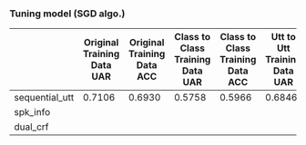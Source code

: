 ### Tuning model (SGD algo.)
|                       | Original Training Data UAR | Original Training Data ACC | Class to Class Training Data UAR | Class to Class Training Data ACC |Utt to Utt Training Data UAR|Utt to Utt Training Data ACC|
| --------------------- | -------------------------- | -------------------------- | -------------------------------- | -------------------------------- | --- | --- |
| sequential_utt        |0.7106|0.6930|0.5758|0.5966|0.6846|0.6657|
| spk_info              |||||||
| dual_crf              |||||||